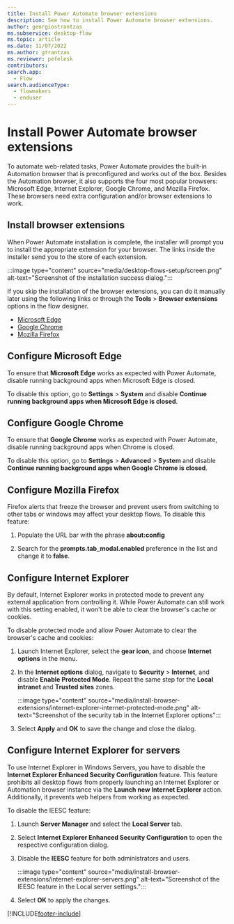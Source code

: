 ```yaml
---
title: Install Power Automate browser extensions
description: See how to install Power Automate browser extensions.
author: georgiostrantzas
ms.subservice: desktop-flow
ms.topic: article
ms.date: 11/07/2022
ms.author: gtrantzas
ms.reviewer: pefelesk
contributors:
search.app: 
  - Flow 
search.audienceType: 
  - flowmakers
  - enduser
---
```


# Install Power Automate browser extensions

To automate web-related tasks, Power Automate provides the built-in Automation browser that is preconfigured and works out of the box. Besides the Automation browser, it also supports the four most popular browsers: Microsoft Edge, Internet Explorer, Google Chrome, and Mozilla Firefox. These browsers need extra configuration and/or browser extensions to work.

## Install browser extensions

When Power Automate installation is complete, the installer will prompt you to install the appropriate extension for your browser. The links inside the installer send you to the store of each extension.

:::image type="content" source="media/desktop-flows-setup/screen.png" alt-text="Screenshot of the installation success dialog.":::

If you skip the installation of the browser extensions, you can do it manually later using the following links or through the **Tools** > **Browser extensions** options in the flow designer.

- [Microsoft Edge](https://go.microsoft.com/fwlink/?linkid=2151411)
- [Google Chrome](https://go.microsoft.com/fwlink/?linkid=2150929)
- [Mozilla Firefox](https://go.microsoft.com/fwlink/?linkid=2151511)

## Configure Microsoft Edge

To ensure that **Microsoft Edge** works as expected with Power Automate, disable running background apps when Microsoft Edge is closed.

To disable this option, go to **Settings** > **System** and disable **Continue running background apps when Microsoft Edge is closed**.

## Configure Google Chrome

To ensure that **Google Chrome** works as expected with Power Automate, disable running background apps when Chrome is closed.

To disable this option, go to **Settings** > **Advanced** > **System** and disable **Continue running background apps when Google Chrome is closed**.

## Configure Mozilla Firefox

Firefox alerts that freeze the browser and prevent users from switching to other tabs or windows may affect your desktop flows. To disable this feature:

1. Populate the URL bar with the phrase **about:config**

1. Search for the **prompts.tab_modal.enabled** preference in the list and change it to **false**.

## Configure Internet Explorer

By default, Internet Explorer works in protected mode to prevent any external application from controlling it. While Power Automate can still work with this setting enabled, it won't be able to clear the browser's cache or cookies.

To disable protected mode and allow Power Automate to clear the browser's cache and cookies:

1. Launch Internet Explorer, select the **gear icon**, and choose **Internet options** in the menu.

1. In the **Internet options** dialog, navigate to **Security** > **Internet**, and disable **Enable Protected Mode**. Repeat the same step for the **Local intranet** and **Trusted sites** zones.

    :::image type="content" source="media/install-browser-extensions/internet-explorer-internet-protected-mode.png" alt-text="Screenshot of the security tab in the Internet Explorer options":::

1. Select **Apply** and **OK** to save the change and close the dialog.

## Configure Internet Explorer for servers

To use Internet Explorer in Windows Servers, you have to disable the **Internet Explorer Enhanced Security Configuration** feature. This feature prohibits all desktop flows from properly launching an Internet Explorer or Automation browser instance via the **Launch new Internet Explorer** action. Additionally, it prevents web helpers from working as expected.

To disable the IEESC feature:

1. Launch **Server Manager** and select the **Local Server** tab.

1. Select **Internet Explorer Enhanced Security Configuration** to open the respective configuration dialog.

1. Disable the **IEESC** feature for both administrators and users.

    :::image type="content" source="media/install-browser-extensions/internet-explorer-servers.png" alt-text="Screenshot of the IEESC feature in the Local server settings.":::

1. Select **OK** to apply the changes.

[!INCLUDE[footer-include](../includes/footer-banner.md)]
